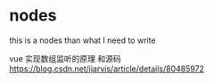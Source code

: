 # nodes
this is a nodes than what I need to write

vue 实现数组监听的原理 和源码  https://blog.csdn.net/ijarvis/article/details/80485972
